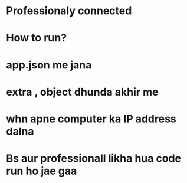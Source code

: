 # Professionaly connected
# How to run?
# app.json me jana 
# extra , object dhunda akhir me 
# whn apne computer ka IP address dalna
# Bs aur professionall likha hua code run ho jae gaa 
